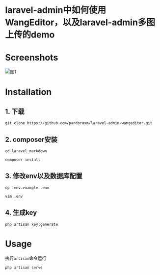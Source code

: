 # laravel-admin中如何使用WangEditor，以及laravel-admin多图上传的demo

# Screenshots
![图1](https://github.com/pandoraxm/laravel-admin-wangeditor/blob/master/Screenshots.png)

# Installation

## 1. 下载
```
git clone https://github.com/pandoraxm/laravel-admin-wangeditor.git
```

## 2. composer安装

```
cd laravel_markdown

composer install
```

## 3. 修改env以及数据库配置

```
cp .env.example .env

vim .env
```

## 4. 生成key

```
php artisan key:generate

```

# Usage
执行`artisan`命令运行

```
php artisan serve
```